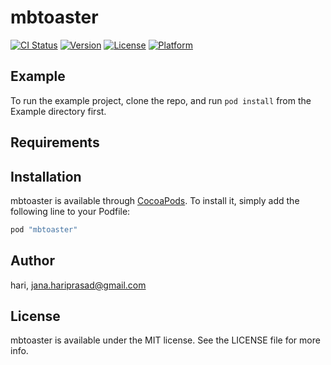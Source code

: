 # mbtoaster

[![CI Status](http://img.shields.io/travis/hari/mbtoaster.svg?style=flat)](https://travis-ci.org/hari/mbtoaster)
[![Version](https://img.shields.io/cocoapods/v/mbtoaster.svg?style=flat)](http://cocoapods.org/pods/mbtoaster)
[![License](https://img.shields.io/cocoapods/l/mbtoaster.svg?style=flat)](http://cocoapods.org/pods/mbtoaster)
[![Platform](https://img.shields.io/cocoapods/p/mbtoaster.svg?style=flat)](http://cocoapods.org/pods/mbtoaster)

## Example

To run the example project, clone the repo, and run `pod install` from the Example directory first.

## Requirements

## Installation

mbtoaster is available through [CocoaPods](http://cocoapods.org). To install
it, simply add the following line to your Podfile:

```ruby
pod "mbtoaster"
```

## Author

hari, jana.hariprasad@gmail.com

## License

mbtoaster is available under the MIT license. See the LICENSE file for more info.
